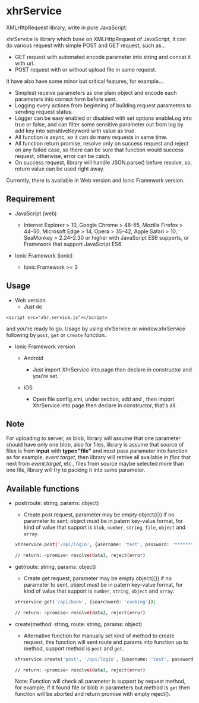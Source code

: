 # xhrService
XMLHttpRequest library, write in pure JavaScript.

xhrService is library which base on XMLHttpRequest of JavaScript, it can do various request with simple POST and GET request, such as...
* GET request with automated encode parameter into string and concat it with url.
* POST request with or without upload file in same request.

It have also have some minor but critical features, for example...
* Simplest receive parameters as one plain object and encode each parameters into correct form before sent.
* Logging every actions from beginning of building request parameters to sending request status.
* Logger can be easy enabled or disabled with set options enableLog into true or false, and can filter some sensitive parameter out from log by add key into sensitiveKeyword with value as true.
* All function is async, so it can do many requests in same time.
* All function return promise, resolve only on success request and reject on any failed case, so there can be sure that function would success request, otherwise, error can be catch.
* On success request, library will handle JSON.parse() before resolve, so, return value can be used right away.

Currently, there is available in Web version and Ionic Framework version.

## Requirement
* JavaScript (web)
    - Internet Explorer > 10, Google Chrome > 48–55, Mozilla Firefox > 44–50, Microsoft Edge > 14, Opera > 35–42, Apple Safari > 10, SeaMonkey > 2.24–2.30 or higher with JavaScript ES6 supports, or Framework that support JavaScript ES6.

* Ionic Framework (ionic)
    - Ionic Framework >= 3

## Usage
- Web version
    - Just do 

```
<script src="xhr.service.js"></script>
```

and you're ready to go. Usage by using xhrService or window.xhrService following by `post`, `get` or `create` function.

- Ionic Framework version
    - Android
        - Just import XhrService into page then declare in constructor and you're set.

    - iOS
        - Open file config.xml, under <widget> section, add <access origin="http://*" /> and <access origin="https://*" />, then import XhrService into page then declare in constructor, that's all.

## Note
For uploading to server, as blob, library will assume that one parameter should have only one blob, also for files, library is assume that source of files is from **input** with **type="file"** and must pass parameter into function as for example, *event.target*, then library will retrive all available in *files* that next from *event.target*, etc., files from source maybe selected more than one file, library will try to packing it into same parameter.

## Available functions
- post(route: string, params: object)
    - Create post request, parameter may be empty object({}) if no parameter to sent, object must be in patern key-value format, for kind of value that support is `blob`, `number`, `string`, `file`, `object` and `array`.
    ```bash
    xhrservice.post('/api/login', {username: 'test', password: '******'});
    
    // return: <promise> resolve(data), reject(error)
    ```

- get(route: string, params: object)
    - Create get request, parameter may be empty object({}) if no parameter to sent, object must be in patern key-value format, for kind of value that support is `number`, `string`, `object` and `array`.
    ```bash
    xhrservice.get('/api/book', {searchword: 'cooking'});
    
    // return: <promise> resolve(data), reject(error)
    ```

- create(method: string, route: string, params: object)
    - Alternative function for manually set kind of method to create request, this function will sent route and params into function up to method, support method is `post` and `get`.
    ```bash
    xhrservice.create('post', '/api/login', {username: 'test', password: '******'});
    
    // return: <promise> resolve(data), reject(error)
    ```
    Note: Function will check all parameter is support by request method, for example, if it found file or blob in parameters but method is `get` then function will be aborted and return promise with empty reject().